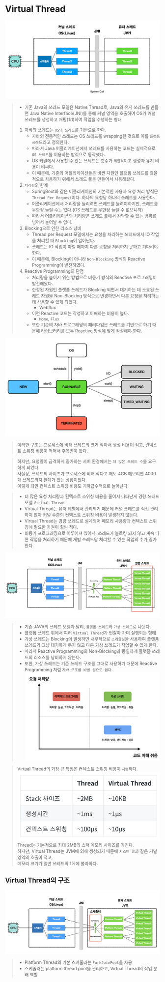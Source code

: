 # Virtual Thread
![img.png](img.png)
> - 기존 Java의 쓰레드 모델은 Native Thread로, Java의 유저 쓰레드를 만들면 Java Native Interface(JNI)를 통해 커널 영역을 호출하여 OS가 커널 쓰레드를 생성하고 매핑(1:1)하여 작업을 수행하는 형태
> 1. 자바의 쓰레드는 `OS의 쓰레드`를 기반으로 한다.
>    - 자바의 전통적인 쓰레드는 OS 쓰레드를 wrapping한 것으로 이를 `플랫폼 쓰레`드라고 정의한다.
>    - 따라서 Java 어플리케이션에서 쓰레드를 사용하는 코드는 실제적으로 `OS 쓰레드`를 이용하는 방식으로 동작했다.
>    - OS 커널에서 사용할 수 있는 쓰레드는 갯수가 `제한적`이고 생성과 유지 비용이 비싸다.
>    - 이 때문에, 기존의 어플리케이션들은 비싼 자원인 플랫폼 쓰레드를 효율적으로 사용하기 위해서 쓰레드 풀을 만들어서 사용해왔다.
> 2. `처리량`의 한계
>    - SpringBoot와 같은 어플리케이션의 기본적인 사용자 요청 처리 방식은 `Thread Per Request`이다. 하나의 요청당 하나의 쓰레드를 사용한다.
>    - 어플리케이션에서 처리량을 늘리려면 쓰레드를 늘려야하지만, 쓰레드를 무한정 늘릴 수는 없다.(OS 쓰레드를 무한정 늘릴 수 없으니까)
>    - 따라서 어플리케이션의 처리량은 쓰레드 풀에서 감당할 수 있는 범위를 넘어서 늘어날 수 없다.
> 3. Blocking으로 인한 리소스 낭비
>    - Thread per Request 모델에서는 요청을 처리하는 쓰레드에서 IO 작업을 처리할 때 `Blocking`이 일어난다.
>    - 쓰레드는 IO 작업이 마칠 때까지 다른 요청을 처리하지 못하고 기다려야 한다.
>    - 이 때문에, Blocking이 아니라 `Non-Blocking` 방식의 Reactive Programming이 발전하였다.
> 4. Reactive Programming의 단점
>    - 처리량을 높이기 위한 방법으로 비동기 방식의 Reactive 프로그래밍이 발전해왔다.
>    - 한정된 자원인 플랫폼 쓰레드가 Blocking 되면서 대기하는 데 소요된 쓰레드 자원을 Non-Blocking 방식으로 변경하면서 다른 요청을 처리하는 데 사용할 수 있게 되었다.
>      - Webflux
>    - 이런 Reactive 코드는 작성하고 이해하는 비용이 높다.
>      - `Mono`, `Flux`
>    - 또한 기존의 자바 프로그래밍의 패러다임은 쓰레드를 기반으로 하기 때문에 라이브러리를 모두 Reactive 방식에 맞게 작성해야 한다.

![img_1.png](img_1.png)


> 이러한 구조는 프로세스에 비해 쓰레드의 크기 작아서 생성 비용이 적고, 컨텍스트 스위칭 비용이 적어서 주목받아 왔다.

> 하지만, 요청량이 급격하게 증가하는 서버 환경에서는 `더 많은 쓰레드 수`를 요구하게 되었다.
> </br> 사실상, 쓰레드의 사이즈가 프로세스에 비해 작다고 해도 4GB 메모리면 4000개 쓰레드까지 한계가 있는 상황이었다.
> </br> 이렇게 되면 컨텍스트 스위칭 비용도 기하급수적으로 늘어난다.

> - 더 많은 요청 처리량과 컨텍스트 스위칭 비용을 줄여서 나타난게 경량 쓰레드 모델 `Virtual Thread`
> - Virtual Thread는 유저 레벨에서 관리되기 때문에 커널 쓰레드를 직접 관리하지 않아 커널 수준의 컨텍스트 스위칭 비용이 발생하지 않는다.
> - Virtual Thread는 경량 쓰레드로 설계되어 메모리 사용량과 컨텍스트 스위칭에 필요한 자원이 훨씬 적다.
> - 비동기 프로그래밍으로 이루어져 있어서, 쓰레드가 블로킹 되지 않고 계속 다른 작업을 처리하기 때문에 개별 쓰레드당 처리할 수 있는 작업의 수가 증가한다.

![img_2.png](img_2.png)
> - 기존 JAVA의 쓰레드 모델과 달리, `플렛폼 쓰레드`와 `가상 쓰레드`로 나뉜다.
> - 플랫폼 쓰레드 위에서 여러 `Virtual Thread`가 번갈아 가며 실행되는 형태
> - 가상 쓰레드는 Blocking이 발생하면 내부적으로 `스케줄링`을 사용하여 플랫폼 쓰레드가 그냥 대기하게 두지 않고 다른 가상 쓰레드가 작업할 수 있게 한다.
> - 따라서 Reactive Programming의 Non-Blocking과 동일하게 플랫폼 쓰레드의 리소스를 낭비하지 않는다.
> - 또한, 가상 쓰레드는 기존 쓰레드 구조를 그대로 사용하기 때문에 Reactive Programming 처럼 `자바 구조를 바꿀 필요도 없다`.
![img_6.png](img_6.png)

> Virtual Thread의 가장 큰 특징은 컨텍스트 스위칭 비용이 `저렴`하다.
![img_3.png](img_3.png)
> Thread는 기본적으로 최대 2MB의 스택 메모리 사이즈를 가진다.
> </br> 하지만, Virtual Thread는 JVM에 의해 생성되기 때문에 `시스템 콜`과 같은 커널 영역의 호출이 적고,
> </br> 메모리 크기가 일반 쓰레드의 1%에 불과하다.

## Virtual Thread의 구조
![img_4.png](img_4.png)
> - Platform Thread의 기본 스케줄러는 `ForkJoinPool`을 사용
> - 스케줄러는 platform thread pool을 관리하고, Virtual Thread의 작업 분배 역할